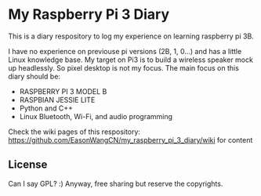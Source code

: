 # My Raspberry Pi 3 Diary

This is a diary respository to log my experience on learning raspberry pi 3B.

I have no experience on previouse pi versions (2B, 1, 0...) and has a little Linux knowledge base. My target on Pi3 is to build a wireless speaker mock up headlessly. So pixel desktop is not my focus. The main focus on this diary should be:

* RASPBERRY PI 3 MODEL B
* RASPBIAN JESSIE LITE
* Python and C++
* Linux Bluetooth, Wi-Fi, and audio programming

Check the wiki pages of this respository: https://github.com/EasonWangCN/my_raspberry_pi_3_diary/wiki for content

## License

Can I say GPL? :)
Anyway, free sharing but reserve the copyrights.
